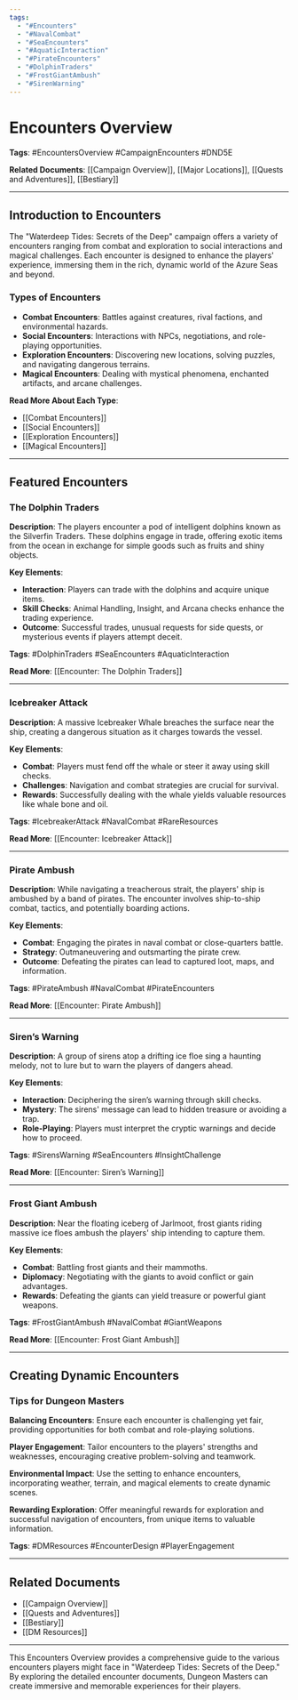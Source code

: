 ```yaml
---
tags:
  - "#Encounters"
  - "#NavalCombat"
  - "#SeaEncounters"
  - "#AquaticInteraction"
  - "#PirateEncounters"
  - "#DolphinTraders"
  - "#FrostGiantAmbush"
  - "#SirenWarning"
---
```

# Encounters Overview

**Tags**: #EncountersOverview #CampaignEncounters #DND5E

**Related Documents**: [[Campaign Overview]], [[Major Locations]], [[Quests and Adventures]], [[Bestiary]]

---

## Introduction to Encounters

The "Waterdeep Tides: Secrets of the Deep" campaign offers a variety of encounters ranging from combat and exploration to social interactions and magical challenges. Each encounter is designed to enhance the players' experience, immersing them in the rich, dynamic world of the Azure Seas and beyond.

### Types of Encounters

- **Combat Encounters**: Battles against creatures, rival factions, and environmental hazards.
- **Social Encounters**: Interactions with NPCs, negotiations, and role-playing opportunities.
- **Exploration Encounters**: Discovering new locations, solving puzzles, and navigating dangerous terrains.
- **Magical Encounters**: Dealing with mystical phenomena, enchanted artifacts, and arcane challenges.

**Read More About Each Type**: 
- [[Combat Encounters]]
- [[Social Encounters]]
- [[Exploration Encounters]]
- [[Magical Encounters]]

---

## Featured Encounters

### The Dolphin Traders

**Description**: The players encounter a pod of intelligent dolphins known as the Silverfin Traders. These dolphins engage in trade, offering exotic items from the ocean in exchange for simple goods such as fruits and shiny objects.

**Key Elements**:
- **Interaction**: Players can trade with the dolphins and acquire unique items.
- **Skill Checks**: Animal Handling, Insight, and Arcana checks enhance the trading experience.
- **Outcome**: Successful trades, unusual requests for side quests, or mysterious events if players attempt deceit.

**Tags**: #DolphinTraders #SeaEncounters #AquaticInteraction

**Read More**: [[Encounter: The Dolphin Traders]]

---

### Icebreaker Attack

**Description**: A massive Icebreaker Whale breaches the surface near the ship, creating a dangerous situation as it charges towards the vessel.

**Key Elements**:
- **Combat**: Players must fend off the whale or steer it away using skill checks.
- **Challenges**: Navigation and combat strategies are crucial for survival.
- **Rewards**: Successfully dealing with the whale yields valuable resources like whale bone and oil.

**Tags**: #IcebreakerAttack #NavalCombat #RareResources

**Read More**: [[Encounter: Icebreaker Attack]]

---

### Pirate Ambush

**Description**: While navigating a treacherous strait, the players' ship is ambushed by a band of pirates. The encounter involves ship-to-ship combat, tactics, and potentially boarding actions.

**Key Elements**:
- **Combat**: Engaging the pirates in naval combat or close-quarters battle.
- **Strategy**: Outmaneuvering and outsmarting the pirate crew.
- **Outcome**: Defeating the pirates can lead to captured loot, maps, and information.

**Tags**: #PirateAmbush #NavalCombat #PirateEncounters

**Read More**: [[Encounter: Pirate Ambush]]

---

### Siren’s Warning

**Description**: A group of sirens atop a drifting ice floe sing a haunting melody, not to lure but to warn the players of dangers ahead. 

**Key Elements**:
- **Interaction**: Deciphering the siren’s warning through skill checks.
- **Mystery**: The sirens' message can lead to hidden treasure or avoiding a trap.
- **Role-Playing**: Players must interpret the cryptic warnings and decide how to proceed.

**Tags**: #SirensWarning #SeaEncounters #InsightChallenge

**Read More**: [[Encounter: Siren’s Warning]]

---

### Frost Giant Ambush

**Description**: Near the floating iceberg of Jarlmoot, frost giants riding massive ice floes ambush the players' ship intending to capture them.

**Key Elements**:
- **Combat**: Battling frost giants and their mammoths.
- **Diplomacy**: Negotiating with the giants to avoid conflict or gain advantages.
- **Rewards**: Defeating the giants can yield treasure or powerful giant weapons.

**Tags**: #FrostGiantAmbush #NavalCombat #GiantWeapons

**Read More**: [[Encounter: Frost Giant Ambush]]

---

## Creating Dynamic Encounters

### Tips for Dungeon Masters

**Balancing Encounters**: Ensure each encounter is challenging yet fair, providing opportunities for both combat and role-playing solutions.

**Player Engagement**: Tailor encounters to the players' strengths and weaknesses, encouraging creative problem-solving and teamwork.

**Environmental Impact**: Use the setting to enhance encounters, incorporating weather, terrain, and magical elements to create dynamic scenes.

**Rewarding Exploration**: Offer meaningful rewards for exploration and successful navigation of encounters, from unique items to valuable information.

**Tags**: #DMResources #EncounterDesign #PlayerEngagement

---

## Related Documents

- [[Campaign Overview]]
- [[Quests and Adventures]]
- [[Bestiary]]
- [[DM Resources]]

---

This Encounters Overview provides a comprehensive guide to the various encounters players might face in "Waterdeep Tides: Secrets of the Deep." By exploring the detailed encounter documents, Dungeon Masters can create immersive and memorable experiences for their players.